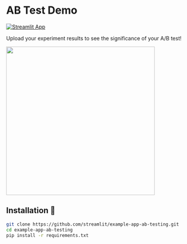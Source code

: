# AB Test Demo

[![Streamlit App](https://static.streamlit.io/badges/streamlit_badge_black_white.svg)](https://share.streamlit.io/streamlit/example-app-ab-testing/main)

Upload your experiment results to see the significance of your A/B test!

<img src="https://user-images.githubusercontent.com/27242399/140516190-08654348-5c6f-4086-8b0d-1a8ee5bc2822.png" width="400"/>

## Installation :balloon:

```bash
git clone https://github.com/streamlit/example-app-ab-testing.git
cd example-app-ab-testing
pip install -r requirements.txt
```
